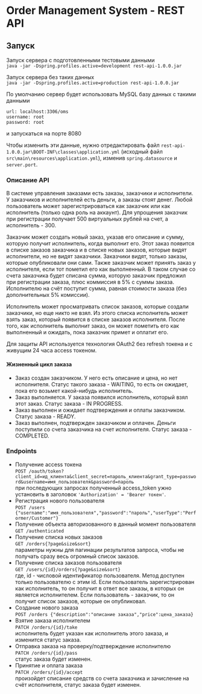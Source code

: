 # Order Management System - REST API

## Запуск

Запуск сервера с подготовленными тестовыми данными   
 `java -jar -Dspring.profiles.active=development rest-api-1.0.0.jar`

Запуск сервера без таких данных   
`java -jar -Dspring.profiles.active=production rest-api-1.0.0.jar`

По умолчанию сервер будет использовать MySQL базу данных с такими данными 
```
url: localhost:3306/oms
username: root
password: root
```
и запускаться на порте 8080

Чтобы изменить эти данные, нужно отредактировать файл `rest-api-1.0.0.jar\BOOT-INF\classes\application.yml` 
(исходный файл `src\main\resources\application.yml`), изменив `spring.datasource` и `server.port`. 

### Описание API
В системе управления заказами есть заказы, заказчики и исполнители. У заказчиков и исполнителей есть деньги, а заказы 
стоят денег. Любой пользователь может зарегистрироваться как заказчик или как исполнитель (только одна роль на аккаунт). 
Для упрощения заказчик при регистрации получает 500 виртуальных рублей на счет, а исполнитель - 300.

Заказчик может создать новый заказ, указав его описание и сумму, которую получит исполнитель, когда выполнит его. 
Этот заказ появится в списке заказов заказчика и в списке новых заказов, которые видят исполнители, но не видят 
заказчики. Заказчики видят, только заказы, которые опубликовали они сами. Также заказчик может принять заказ у 
исполнителя, если тот пометил его как выполненный. В таком случае со счета заказчика будет списана сумма, которую 
заказчик предложил при регистрации заказа, плюс коммиссия в 5% с суммы заказа. Исполнителю на счёт поступит 
сумма, равная стоимости заказа (без дополнительных 5% комиссии).

Исполнитель может просматривать список заказов, которые создали заказчики, но еще никто не взял. Из этого списка 
исполнитель может взять заказ, который появится в списке заказов исполнителя. После того, как исполнитель выполнит 
заказ, он может пометить его как выполненный и ожидать, пока заказчик примет и оплатит его.

Для защиты API используется технология OAuth2 без refresh токена и с живущим 24 часа access токеном.

#### Жизненный цикл заказа
* Заказ создан заказчиком. У него есть описание и цена, но нет исполнителя. Статус такого заказа - WAITING, то есть он 
ожидает, пока его возьмет какой-нибудь исполнитель.
* Заказ выполняется. У заказа появился исполнитель, который взял этот заказ. Статус заказа - IN PROGRESS.
* Заказ выполнен и ожидает подтверждения и оплаты заказчиком. Статус заказа - READY.
* Заказ выполнен, подтвержден заказчиком и оплачен. Деньги поступили со счета заказчика на счет исполнителя. Статус 
заказа - COMPLETED.

### Endpoints

* Получение access токена  
`POST /oauth/token?client_id=ид_клиента&client_secret=пароль_клиента&grant_type=password&username=имя_пользователя&password=пароль`  
при последующих запросах полученный access_token ужно установить в заголовок `'Authorization' = 'Bearer токен'`.
* Регистрация нового пользователя  
`POST /users {"username":"имя_пользователя","password":"пароль","userType":"Performer/Customer"}`
* Получение объекта авторизованного в данный момент пользователя  
`GET /authenticated`
* Получение списка новых заказов  
`GET /orders{?page&size&sort}`  
параметры нужны для пагинации результатов запроса, чтобы не получать сразу весь огромный список заказов.
* Получение списка заказов пользователя  
`GET /users/{id}/orders{?page&size&sort}`  
где, id - числовой идентификатор пользователя. Метод доступен только пользователю с этим id. Если пользователь 
зарегистрирован как исполнитель, то он получит в ответ все заказы, в которых он является исполнителем. Если 
пользователь - заказчик, то он получит список заказов, которые он опубликовал.
* Создание нового заказа  
`POST /orders {"description":"описание заказа","price":цена_заказа}`
* Взятие заказа исполнителем  
`PATCH /orders/{id}/take`  
исполнитель будет указан как исполнитель этого заказа, и изменится статус заказа.
* Отправка заказа на проверку/подтверждение исполнителю  
`PATCH /orders/{id}/pass`  
статус заказа будет изменен.
* Принятие и оплата заказа  
`PATCH /orders/{id}/accept`  
произойдет списание средств со счета заказчика и зачисление на счёт исполнителя, статус заказа будет изменен.